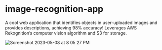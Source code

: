 # image-recognition-app

A cool web application that identifies objects in user-uploaded images and provides descriptions, achieving 98% accuracy!
Leverages AWS Rekognition’s computer vision algorithm and S3 for storage.

![Screenshot 2023-05-08 at 8 05 27 PM](https://user-images.githubusercontent.com/66449715/236962395-470b0314-d8d3-4b69-9247-c2560b1105a5.png)
